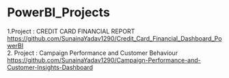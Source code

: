 # PowerBI_Projects
1.Project : CREDIT CARD FINANCIAL REPORT <br/>
     https://github.com/SunainaYadav1290/Credit_Card_Financial_Dashboard_PowerBI<br/>
2. Project : Campaign Performance and Customer Behaviour<br/>
     https://github.com/SunainaYadav1290/Campaign-Performance-and-Customer-Insights-Dashboard
